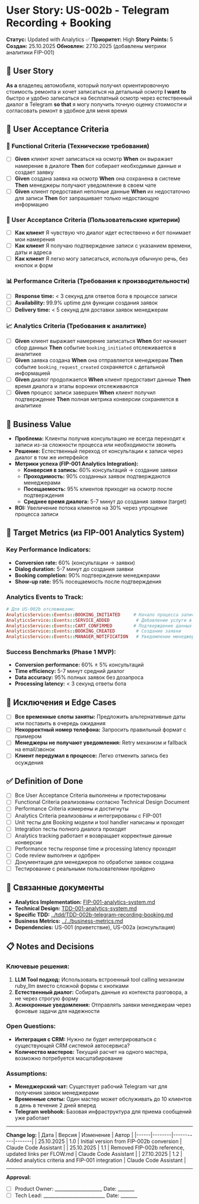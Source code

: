 # User Story: US-002b - Telegram Recording + Booking

**Статус:** Updated with Analytics ✅
**Приоритет:** High
**Story Points:** 5
**Создан:** 25.10.2025
**Обновлен:** 27.10.2025 (добавлены метрики аналитики FIP-001)

## 📝 User Story
**As a** владелец автомобиля, который получил ориентировочную стоимость ремонта и хочет записаться на детальный осмотр **I want to** быстро и удобно записаться на бесплатный осмотр через естественный диалог в Telegram **so that** я могу получить точную оценку стоимости и согласовать ремонт в удобное для меня время

## 👥 User Acceptance Criteria

### 🤖 Functional Criteria (Технические требования)
- [ ] **Given** клиент хочет записаться на осмотр **When** он выражает намерение в диалоге **Then** бот собирает необходимые данные и создает заявку
- [ ] **Given** создана заявка на осмотр **When** она сохранена в системе **Then** менеджеры получают уведомление в своем чате
- [ ] **Given** клиент предоставил неполные данные **When** их недостаточно для записи **Then** бот запрашивает только недостающую информацию

### 👥 User Acceptance Criteria (Пользовательские критерии)
- [ ] **Как клиент** Я чувствую что диалог идет естественно и бот понимает мои намерения
- [ ] **Как клиент** Я получаю подтверждение записи с указанием времени, даты и адреса
- [ ] **Как клиент** Я легко могу записаться, используя обычную речь, без кнопок и форм

### 📊 Performance Criteria (Требования к производительности)
- [ ] **Response time:** < 3 секунд для ответов бота в процессе записи
- [ ] **Availability:** 99.9% uptime для функции создания заявок
- [ ] **Delivery time:** < 5 секунд для доставки заявок менеджерам

### 📈 Analytics Criteria (Требования к аналитике)
- [ ] **Given** клиент выражает намерение записаться **When** бот начинает сбор данных **Then** событие `booking_initiated` отслеживается в аналитике
- [ ] **Given** заявка создана **When** она отправляется менеджерам **Then** событие `booking_request_created` сохраняется с детальной информацией
- [ ] **Given** диалог продолжается **When** клиент предоставит данные **Then** время диалога и этапы воронки отслеживаются
- [ ] **Given** процесс записи завершен **When** клиент получил подтверждение **Then** полная метрика конверсии сохраняется в аналитике

## 🎯 Business Value
- **Проблема:** Клиенты получив консультацию не всегда переходят к записи из-за сложности процесса или необходимости звонить
- **Решение:** Естественный переход от консультации к записи через диалог в том же интерфейсе
- **Метрики успеха (FIP-001 Analytics Integration):**
  - **Конверсия в запись:** 60% консультаций → создание заявки
  - **Проходимость:** 90% созданных заявок подтверждаются менеджерами
  - **Посещаемость:** 95% клиентов приходят на осмотр после подтверждения
  - **Среднее время диалога:** 5-7 минут до создания заявки (target)
- **ROI:** Увеличение потока клиентов на 30% через упрощение процесса записи

## 🎯 Target Metrics (из FIP-001 Analytics System)

### **Key Performance Indicators:**
- **Conversion rate:** 60% (консультации → заявки)
- **Dialog duration:** 5-7 минут до создания заявки
- **Booking completion:** 90% подтверждение менеджерами
- **Show-up rate:** 95% посещаемость после подтверждения

### **Analytics Events to Track:**
```ruby
# Для US-002b отслеживаем:
AnalyticsService::Events::BOOKING_INITIATED     # Начало процесса записи
AnalyticsService::Events::SERVICE_ADDED          # Добавление услуги в заявку
AnalyticsService::Events::CART_CONFIRMED        # Подтверждение данных
AnalyticsService::Events::BOOKING_CREATED        # Создание заявки
AnalyticsService::Events::MANAGER_NOTIFICATION   # Уведомление менеджера
```

### **Success Benchmarks (Phase 1 MVP):**
- **Conversion performance:** 60% ± 5% консультаций
- **Time efficiency:** 5-7 минут средний диалог
- **Data accuracy:** 95% полных заявок без дозапроса
- **Processing latency:** < 3 секунд ответы бота

## 🚫 Исключения и Edge Cases
- [ ] **Все временные слоты заняты:** Предложить альтернативные даты или поставить в очередь ожидания
- [ ] **Некорректный номер телефона:** Запросить правильный формат с примером
- [ ] **Менеджеры не получают уведомления:** Retry механизм и fallback на email/звонок
- [ ] **Клиент передумал в процессе:** Легко отменить запись без осуждения

## ✅ Definition of Done
- [ ] Все User Acceptance Criteria выполнены и протестированы
- [ ] Functional Criteria реализованы согласно Technical Design Document
- [ ] Performance Criteria измерены и достигнуты
- [ ] Analytics Criteria реализованы и интегрированы с FIP-001
- [ ] Unit тесты для Booking модели и tool handler написаны и проходят
- [ ] Integration тесты полного диалога проходят
- [ ] Analytics tracking работает и возвращает корректные данные конверсии
- [ ] Performance тесты response time и processing latency проходят
- [ ] Code review выполнен и одобрен
- [ ] Документация для менеджеров по обработке заявок создана
- [ ] Тестирование с реальными пользователями пройдено

## 🔗 Связанные документы
- **Analytics Implementation:** [FIP-001-analytics-system.md](../FIP-001-analytics-system.md)
- **Technical Design:** [TDD-001-analytics-system.md](../tdd/TDD-001-analytics-system.md)
- **Specific TDD:** [../tdd/TDD-002b-telegram-recording-booking.md](../tdd/TDD-002b-telegram-recording-booking.md)
- **Business Metrics:** [../../business-metrics.md](../../business-metrics.md)
- **Dependencies:** US-001 (приветствие), US-002a (консультация)

## 📋 Notes and Decisions

### Ключевые решения:
1. **LLM Tool подход:** Использовать встроенный tool calling механизм ruby_llm вместо сложной формы с кнопками
2. **Естественный диалог:** Собирать данные из контекста разговора, а не через строгую форму
3. **Асинхронные уведомления:** Отправлять заявки менеджерам через фоновые задачи для надежности

### Open Questions:
- **Интеграция с CRM:** Нужно ли будет интегрироваться с существующей CRM системой автосервиса?
- **Количество мастеров:** Текущий расчет на одного мастера, возможно потребуется масштабирование

### Assumptions:
- **Менеджерский чат:** Существует рабочий Telegram чат для получения заявок менеджерами
- **Временные слоты:** Один мастер может обслуживать до 10 клиентов в день в течение 2 дней вперед
- **Telegram webhook:** Базовая инфраструктура для приема сообщений уже работает

---

**Change log:**
| Дата | Версия | Изменение | Автор |
|------|--------|-----------|-------|
| 25.10.2025 | 1.0 | Initial version from FIP-002b conversion | Claude Code Assistant |
| 25.10.2025 | 1.1 | Removed FIP-002b reference, updated links per FLOW.md | Claude Code Assistant |
| 27.10.2025 | 1.2 | Added analytics criteria and FIP-001 integration | Claude Code Assistant |

---

**Approval:**
- [ ] Product Owner: ____________________ Date: _______
- [ ] Tech Lead: __________________________ Date: _______